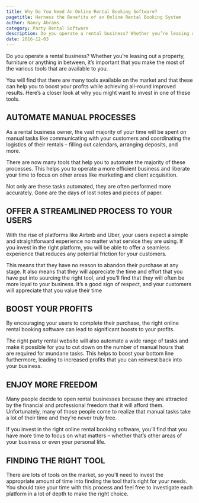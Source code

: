 ```yaml
---
title: Why Do You Need An Online Rental Booking Software?
pagetitle: Harness the Benefits of an Online Rental Booking System
author: Nancy Abrams
category: Party Rental Software
description: Do you operate a rental business? Whether you’re leasing out a property, furniture or anything in between, it’s important that you make the most of the various tools that are available to you.
date: 2016-12-03
---
```

<p>Do you operate a rental business? Whether you’re leasing out a property, furniture or anything in between, it’s important that you make the most of the various tools that are available to you.</p>
<p>You will find that there are many tools available on the market and that these can help you to boost your profits while achieving all-round improved results. Here’s a closer look at why you might want to invest in one of these tools.</p>
<h2>AUTOMATE MANUAL PROCESSES</h2>
<p>As a rental business owner, the vast majority of your time will be spent on manual tasks like communicating with your customers and coordinating the logistics of their rentals – filling out calendars, arranging deposits, and more.</p>
<p>There are now many tools that help you to automate the majority of these processes. This helps you to operate a more efficient business and liberate your time to focus on other areas like marketing and client acquisition.</p>
<p>Not only are these tasks automated, they are often performed more accurately. Gone are the days of lost notes and pieces of paper.</p>
<h2>OFFER A STREAMLINED PROCESS TO YOUR USERS</h2>
<p>With the rise of platforms like Airbnb and Uber, your users expect a simple and straightforward experience no matter what service they are using. If you invest in the right platform, you will be able to offer a seamless experience that reduces any potential friction for your customers.</p>
<p>This means that they have no reason to abandon their purchase at any stage. It also means that they will appreciate the time and effort that you have put into sourcing the right tool, and you’ll find that they will often be more loyal to your business. It’s a good sign of respect, and your customers will appreciate that you value their time</p>
<h2>BOOST YOUR PROFITS</h2>
<p>By encouraging your users to complete their purchase, the right online rental booking software can lead to significant boosts to your profits.</p>
<p>The right party rental website will also automate a wide range of tasks and make it possible for you to cut down on the number of manual hours that are required for mundane tasks. This helps to boost your bottom line furthermore, leading to increased profits that you can reinvest back into your business.</p>
<h2>ENJOY MORE FREEDOM</h2>
<p>Many people decide to open rental businesses because they are attracted by the financial and professional freedom that it will afford them. Unfortunately, many of those people come to realize that manual tasks take a lot of their time and they’re never truly free.</p>
<p>If you invest in the right online rental booking software, you’ll find that you have more time to focus on what matters – whether that’s other areas of your business or even your personal life.</p>
<h2>FINDING THE RIGHT TOOL</h2>
<p>There are lots of tools on the market, so you’ll need to invest the appropriate amount of time into finding the tool that’s right for your needs. You should take your time with this process and feel free to investigate each platform in a lot of depth to make the right choice.</p>